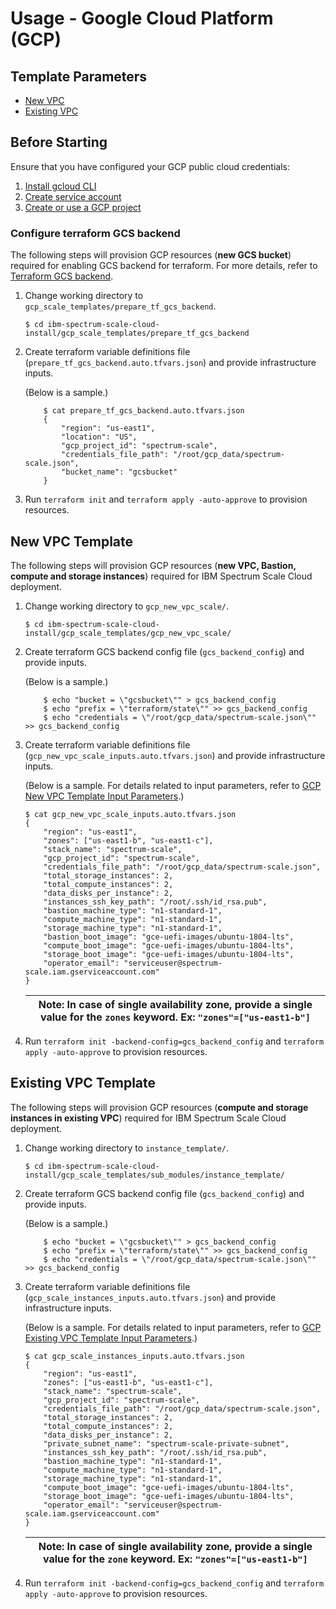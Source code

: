 # Usage - Google Cloud Platform (GCP)

## Template Parameters 

  * [New VPC](gen/gcp_new_vpc/README.md)
  * [Existing VPC](gen/gcp_existing_vpc/README.md)

## Before Starting

Ensure that you have configured your GCP public cloud credentials:

1. [Install gcloud CLI](https://cloud.google.com/sdk/gcloud)
2. [Create service account](https://cloud.google.com/docs/authentication/getting-started)
3. [Create or use a GCP project](https://cloud.google.com/resource-manager/docs/creating-managing-projects)

### Configure terraform GCS backend

The following steps will provision GCP resources (**new GCS bucket**) required for enabling GCS
backend for terraform. For more details, refer to [Terraform GCS backend](https://www.terraform.io/docs/backends/types/gcs.html).

1. Change working directory to `gcp_scale_templates/prepare_tf_gcs_backend`.

    ```
    $ cd ibm-spectrum-scale-cloud-install/gcp_scale_templates/prepare_tf_gcs_backend
    ```
2. Create terraform variable definitions file (`prepare_tf_gcs_backend.auto.tfvars.json`) and provide infrastructure inputs.

    (Below is a sample.)
    ```
        $ cat prepare_tf_gcs_backend.auto.tfvars.json
        {
            "region": "us-east1",
            "location": "US",
            "gcp_project_id": "spectrum-scale",
            "credentials_file_path": "/root/gcp_data/spectrum-scale.json",
            "bucket_name": "gcsbucket"
        }
    ```

3. Run `terraform init` and `terraform apply -auto-approve` to provision resources.

## New VPC Template

The following steps will provision GCP resources (**new VPC, Bastion, compute and storage instances**) required for
IBM Spectrum Scale Cloud deployment.

1. Change working directory to `gcp_new_vpc_scale/`.

    ```
    $ cd ibm-spectrum-scale-cloud-install/gcp_scale_templates/gcp_new_vpc_scale/
    ```
2. Create terraform GCS backend config file (`gcs_backend_config`) and provide inputs.

    (Below is a sample.)

    ```
        $ echo "bucket = \"gcsbucket\"" > gcs_backend_config
        $ echo "prefix = \"terraform/state\"" >> gcs_backend_config
        $ echo "credentials = \"/root/gcp_data/spectrum-scale.json\"" >> gcs_backend_config
    ```

3. Create terraform variable definitions file (`gcp_new_vpc_scale_inputs.auto.tfvars.json`) and provide infrastructure inputs.

   (Below is a sample. For details related to input parameters, refer to [GCP New VPC Template Input Parameters](docs/gcp_new_vpc/README.md#inputs).)

    ```
    $ cat gcp_new_vpc_scale_inputs.auto.tfvars.json
    {
        "region": "us-east1",
        "zones": ["us-east1-b", "us-east1-c"],
        "stack_name": "spectrum-scale",
        "gcp_project_id": "spectrum-scale",
        "credentials_file_path": "/root/gcp_data/spectrum-scale.json",
        "total_storage_instances": 2,
        "total_compute_instances": 2,
        "data_disks_per_instance": 2,
        "instances_ssh_key_path": "/root/.ssh/id_rsa.pub",
        "bastion_machine_type": "n1-standard-1",
        "compute_machine_type": "n1-standard-1",
        "storage_machine_type": "n1-standard-1",
        "bastion_boot_image": "gce-uefi-images/ubuntu-1804-lts",
        "compute_boot_image": "gce-uefi-images/ubuntu-1804-lts",
        "storage_boot_image": "gce-uefi-images/ubuntu-1804-lts",
        "operator_email": "serviceuser@spectrum-scale.iam.gserviceaccount.com"
    }
    ```
    | Note: In case of single availability zone, provide a single value for the `zones` keyword. Ex: `"zones"=["us-east1-b"]` |
    | --- |

4. Run `terraform init -backend-config=gcs_backend_config` and `terraform apply -auto-approve` to provision resources.

## Existing VPC Template

The following steps will provision GCP resources (**compute and storage instances in existing VPC**) required for
IBM Spectrum Scale Cloud deployment.

1. Change working directory to `instance_template/`.

    ```
    $ cd ibm-spectrum-scale-cloud-install/gcp_scale_templates/sub_modules/instance_template/
    ```
2. Create terraform GCS backend config file (`gcs_backend_config`) and provide inputs.

   (Below is a sample.)

    ```
        $ echo "bucket = \"gcsbucket\"" > gcs_backend_config
        $ echo "prefix = \"terraform/state\"" >> gcs_backend_config
        $ echo "credentials = \"/root/gcp_data/spectrum-scale.json\"" >> gcs_backend_config
    ```

3. Create terraform variable definitions file (`gcp_scale_instances_inputs.auto.tfvars.json`) and provide infrastructure inputs.

   (Below is a sample. For details related to input parameters, refer to [GCP Existing VPC Template Input Parameters](docs/gcp_existing_vpc/README.md#inputs).)

    ```
    $ cat gcp_scale_instances_inputs.auto.tfvars.json
    {
        "region": "us-east1",
        "zones": ["us-east1-b", "us-east1-c"],
        "stack_name": "spectrum-scale",
        "gcp_project_id": "spectrum-scale",
        "credentials_file_path": "/root/gcp_data/spectrum-scale.json",
        "total_storage_instances": 2,
        "total_compute_instances": 2,
        "data_disks_per_instance": 2,
        "private_subnet_name": "spectrum-scale-private-subnet",
        "instances_ssh_key_path": "/root/.ssh/id_rsa.pub",
        "bastion_machine_type": "n1-standard-1",
        "compute_machine_type": "n1-standard-1",
        "storage_machine_type": "n1-standard-1",
        "compute_boot_image": "gce-uefi-images/ubuntu-1804-lts",
        "storage_boot_image": "gce-uefi-images/ubuntu-1804-lts",
        "operator_email": "serviceuser@spectrum-scale.iam.gserviceaccount.com"
    }
    ```

    | Note: In case of single availability zone, provide a single value for the `zone` keyword. Ex: `"zones"=["us-east1-b"]` |
    | --- |

4. Run `terraform init -backend-config=gcs_backend_config` and `terraform apply -auto-approve` to provision resources.
